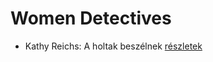 # Women Detectives

- Kathy Reichs: A holtak beszélnek [részletek](../_details/Kathy%20Reichs.md#id_157)